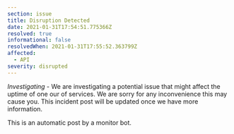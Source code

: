 ```yaml
---
section: issue
title: Disruption Detected
date: 2021-01-31T17:54:51.775366Z
resolved: true
informational: false
resolvedWhen: 2021-01-31T17:55:52.363799Z
affected:
  - API
severity: disrupted
---
```

*Investigating* - We are investigating a potential issue that might affect the uptime of one our of services. We are sorry for any inconvenience this may cause you. This incident post will be updated once we have more information.

This is an automatic post by a monitor bot.
        